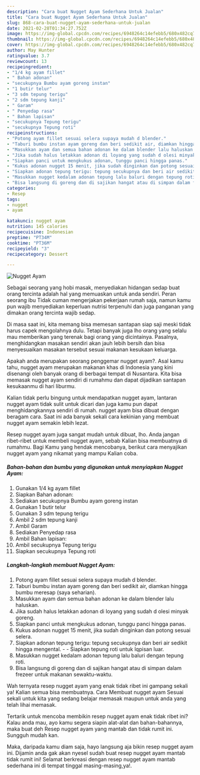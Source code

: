 ```yaml
---
description: "Cara buat Nugget Ayam Sederhana Untuk Jualan"
title: "Cara buat Nugget Ayam Sederhana Untuk Jualan"
slug: 868-cara-buat-nugget-ayam-sederhana-untuk-jualan
date: 2021-02-28T01:34:27.752Z
image: https://img-global.cpcdn.com/recipes/6948264c14efebb5/680x482cq70/nugget-ayam-foto-resep-utama.jpg
thumbnail: https://img-global.cpcdn.com/recipes/6948264c14efebb5/680x482cq70/nugget-ayam-foto-resep-utama.jpg
cover: https://img-global.cpcdn.com/recipes/6948264c14efebb5/680x482cq70/nugget-ayam-foto-resep-utama.jpg
author: May Hunter
ratingvalue: 3.7
reviewcount: 13
recipeingredient:
- "1/4 kg ayam fillet"
- " Bahan adonan"
- "secukupnya Bumbu ayam goreng instan"
- "1 butir telur"
- "3 sdm tepung terigu"
- "2 sdm tepung kanji"
- " Garam"
- " Penyedap rasa"
- " Bahan lapisan"
- "secukupnya Tepung terigu"
- "secukupnya Tepung roti"
recipeinstructions:
- "Potong ayam fillet sesuai selera supaya mudah d blender."
- "Taburi bumbu instan ayam goreng dan beri sedikit air, diamkan hingga bumbu meresap (saya seharian)."
- "Masukkan ayam dan semua bahan adonan ke dalam blender lalu haluskan."
- "Jika sudah halus letakkan adonan di loyang yang sudah d olesi minyak goreng."
- "Siapkan panci untuk mengkukus adonan, tunggu panci hingga panas."
- "Kukus adonan nugget 15 menit, jika sudah dinginkan dan potong sesuai selera."
- "Siapkan adonan tepung terigu: tepung secukupnya dan beri air sedikit hingga mengental.  Siapkan tepung roti untuk lqpisan luar."
- "Masukkan nugget kedalam adonan tepung lalu baluri dengan tepung roti."
- "Bisa langsung di goreng dan di sajikan hangat atau di simpan dalam frezeer untuk makanan sewaktu-waktu."
categories:
- Resep
tags:
- nugget
- ayam

katakunci: nugget ayam 
nutrition: 145 calories
recipecuisine: Indonesian
preptime: "PT34M"
cooktime: "PT36M"
recipeyield: "3"
recipecategory: Dessert

---
```



![Nugget Ayam](https://img-global.cpcdn.com/recipes/6948264c14efebb5/680x482cq70/nugget-ayam-foto-resep-utama.jpg)

Sebagai seorang yang hobi masak, menyediakan hidangan sedap buat orang tercinta adalah hal yang memuaskan untuk anda sendiri. Peran seorang ibu Tidak cuman mengerjakan pekerjaan rumah saja, namun kamu pun wajib menyediakan keperluan nutrisi terpenuhi dan juga panganan yang dimakan orang tercinta wajib sedap.

Di masa  saat ini, kita memang bisa memesan santapan siap saji meski tidak harus capek mengolahnya dulu. Tetapi banyak juga lho orang yang selalu mau memberikan yang terenak bagi orang yang dicintainya. Pasalnya, menghidangkan masakan sendiri akan jauh lebih bersih dan bisa menyesuaikan masakan tersebut sesuai makanan kesukaan keluarga. 



Apakah anda merupakan seorang penggemar nugget ayam?. Asal kamu tahu, nugget ayam merupakan makanan khas di Indonesia yang kini disenangi oleh banyak orang di berbagai tempat di Nusantara. Kita bisa memasak nugget ayam sendiri di rumahmu dan dapat dijadikan santapan kesukaanmu di hari liburmu.

Kalian tidak perlu bingung untuk mendapatkan nugget ayam, lantaran nugget ayam tidak sulit untuk dicari dan juga kamu pun dapat menghidangkannya sendiri di rumah. nugget ayam bisa dibuat dengan beragam cara. Saat ini ada banyak sekali cara kekinian yang membuat nugget ayam semakin lebih lezat.

Resep nugget ayam juga sangat mudah untuk dibuat, lho. Anda jangan ribet-ribet untuk membeli nugget ayam, sebab Kalian bisa membuatnya di rumahmu. Bagi Kamu yang hendak mencobanya, berikut cara menyajikan nugget ayam yang nikamat yang mampu Kalian coba.

<!--inarticleads1-->

##### Bahan-bahan dan bumbu yang digunakan untuk menyiapkan Nugget Ayam:

1. Gunakan 1/4 kg ayam fillet
1. Siapkan  Bahan adonan:
1. Sediakan secukupnya Bumbu ayam goreng instan
1. Gunakan 1 butir telur
1. Gunakan 3 sdm tepung terigu
1. Ambil 2 sdm tepung kanji
1. Ambil  Garam
1. Sediakan  Penyedap rasa
1. Ambil  Bahan lapisan:
1. Ambil secukupnya Tepung terigu
1. Siapkan secukupnya Tepung roti




<!--inarticleads2-->

##### Langkah-langkah membuat Nugget Ayam:

1. Potong ayam fillet sesuai selera supaya mudah d blender.
1. Taburi bumbu instan ayam goreng dan beri sedikit air, diamkan hingga bumbu meresap (saya seharian).
1. Masukkan ayam dan semua bahan adonan ke dalam blender lalu haluskan.
1. Jika sudah halus letakkan adonan di loyang yang sudah d olesi minyak goreng.
1. Siapkan panci untuk mengkukus adonan, tunggu panci hingga panas.
1. Kukus adonan nugget 15 menit, jika sudah dinginkan dan potong sesuai selera.
1. Siapkan adonan tepung terigu: tepung secukupnya dan beri air sedikit hingga mengental. -  - Siapkan tepung roti untuk lqpisan luar.
1. Masukkan nugget kedalam adonan tepung lalu baluri dengan tepung roti.
1. Bisa langsung di goreng dan di sajikan hangat atau di simpan dalam frezeer untuk makanan sewaktu-waktu.




Wah ternyata resep nugget ayam yang enak tidak ribet ini gampang sekali ya! Kalian semua bisa membuatnya. Cara Membuat nugget ayam Sesuai sekali untuk kita yang sedang belajar memasak maupun untuk anda yang telah lihai memasak.

Tertarik untuk mencoba membikin resep nugget ayam enak tidak ribet ini? Kalau anda mau, ayo kamu segera siapin alat-alat dan bahan-bahannya, maka buat deh Resep nugget ayam yang mantab dan tidak rumit ini. Sungguh mudah kan. 

Maka, daripada kamu diam saja, hayo langsung aja bikin resep nugget ayam ini. Dijamin anda gak akan nyesel sudah buat resep nugget ayam mantab tidak rumit ini! Selamat berkreasi dengan resep nugget ayam mantab sederhana ini di tempat tinggal masing-masing,ya!.

